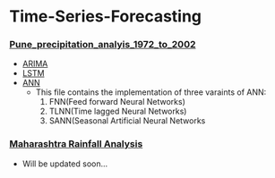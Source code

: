 # Time-Series-Forecasting

### [Pune_precipitation_analyis_1972_to_2002](https://github.com/Abhishekmamidi123/Time-Series-Forecasting/tree/master/Pune_precipitation_analyis_1972_to_2002)
- [ARIMA](https://github.com/Abhishekmamidi123/Time-Series-Forecasting/blob/master/Pune_precipitation_analyis_1972_to_2002/ARIMA.ipynb)
- [LSTM](https://github.com/Abhishekmamidi123/Time-Series-Forecasting/blob/master/Pune_precipitation_analyis_1972_to_2002/LSTM.ipynb)
- [ANN](https://github.com/Abhishekmamidi123/Time-Series-Forecasting/blob/master/Pune_precipitation_analyis_1972_to_2002/Artificial_Neural_Networks.ipynb)
  - This file contains the implementation of three varaints of ANN:
    1. FNN(Feed forward Neural Networks)
    2. TLNN(Time lagged Neural Networks)
    3. SANN(Seasonal Artificial Neural Networks

### [Maharashtra Rainfall Analysis](https://github.com/Abhishekmamidi123/Time-Series-Forecasting/tree/master/Maharashtra)
- Will be updated soon...

